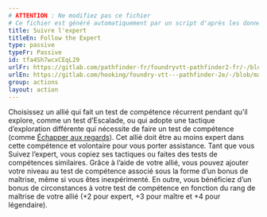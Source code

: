 ```yaml
---
# ATTENTION : Ne modifiez pas ce fichier
# Ce fichier est généré automatiquement par un script d'après les données du module Foundry VTT officiel et de sa traduction
title: Suivre l'expert
titleEn: Follow the Expert
type: passive
typeFr: Passive
id: tfa4Sh7wcxCEqL29
urlFr: https://gitlab.com/pathfinder-fr/foundryvtt-pathfinder2-fr/-/blob/master/data/actions/tfa4Sh7wcxCEqL29.htm
urlEn: https://gitlab.com/hooking/foundry-vtt---pathfinder-2e/-/blob/master/packs/data/actions.db/follow-the-expert.json
group: actions
layout: action
---
```

Choisissez un allié qui fait un test de compétence récurrent pendant qu’il explore, comme un test d’Escalade, ou qui adopte une tactique d’exploration différente qui nécessite de faire un test de compétence (comme [Échapper aux regards](/_actions/échapper-aux-regards.md)). Cet allié doit être au moins expert dans cette compétence et volontaire pour vous porter assistance. Tant que vous Suivez l’expert, vous copiez ses tactiques ou faites des tests de compétences similaires. Grâce à l’aide de votre allié, vous pouvez ajouter votre niveau au test de compétence associé sous la forme d’un bonus de maîtrise, même si vous êtes inexpérimenté. En outre, vous bénéficiez d’un bonus de circonstances à votre test de compétence en fonction du rang de maîtrise de votre allié (+2 pour expert, +3 pour maître et +4 pour légendaire).



